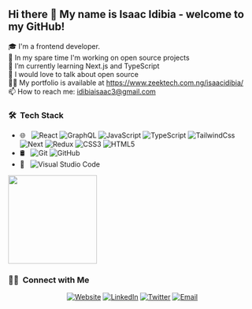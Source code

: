 ## Hi there 👋 My name is Isaac Idibia - welcome to my GitHub!



🎓 I'm a frontend developer.   
🔭 In my spare time I'm working on open source projects   
🌱 I’m currently learning Next.js  and TypeScript   
💬 I would love to talk about open source    
👨‍💻 My portfolio is available at https://www.zeektech.com.ng/isaacidibia/  
📫 How to reach me: idibiaisaac3@gmail.com    





<h3> 🛠 &nbsp;Tech Stack</h3>

- 🌐 &nbsp;
  ![React](https://img.shields.io/badge/-React-333333?style=flat&logo=react)
  ![GraphQL](https://img.shields.io/badge/-GraphQL-333333?style=flat&logo=graphql)
  ![JavaScript](https://img.shields.io/badge/-JavaScript-333333?style=flat&logo=javascript)
  ![TypeScript](https://img.shields.io/badge/-TypeScript-333333?style=flat&logo=typescript)
  ![TailwindCss](https://img.shields.io/badge/-TailWindCss-333333?style=flat&logo=tailwindcss&logoColor=007FFF)
  ![Next](https://img.shields.io/badge/-Next-333333?style=next&logoColor=007FFF)
  ![Redux](https://img.shields.io/badge/-redux-333333?style=flat&logo=redux)
  ![CSS3](https://img.shields.io/badge/-CSS-333333?style=flat&logo=CSS3&logoColor=1572B6)
  ![HTML5](https://img.shields.io/badge/-HTML5-333333?style=flat&logo=HTML5)
- 🛢 &nbsp;
  ![Git](https://img.shields.io/badge/-Git-333333?style=flat&logo=git)
  ![GitHub](https://img.shields.io/badge/-GitHub-333333?style=flat&logo=github)
- 🔧 &nbsp;
  ![Visual Studio Code](https://img.shields.io/badge/-Visual%20Studio%20Code-333333?style=flat&logo=visual-studio-code&logoColor=007ACC)
  <br/>

<a href="https://github.com/HiZeek/">
  <img height="180em" src="https://github-readme-stats.vercel.app/api?username=HiZeek&theme=buefy&show_icons=true" />
</a>

<br/>

<h3> 🤝🏻 &nbsp;Connect with Me </h3>

<p align="center">
<a href="https://www.zeektech.com.ng/isaacidibia/"><img alt="Website" src="https://img.shields.io/badge/zeektech.com.ng/isaacidibia-blue?style=flat-square&logo=google-chrome"></a>
<a href="https://www.linkedin.com/in/isaac-idibia/"><img alt="LinkedIn" src="https://img.shields.io/badge/LinkedIn-Isaac%20Idibia-blue?style=flat-square&logo=linkedin"></a>
<a href="https://twitter.com/isaacidibia"><img alt="Twitter" src="https://img.shields.io/badge/Twitter-isaacidibia-blue?style=flat-square&logo=twitter"></a>
<a href="mailto:idibiaisaac3@gmail.com"><img alt="Email" src="https://img.shields.io/badge/Email-idibiaisaac3@gmail.com-blue?style=flat-square&logo=gmail"></a>
</p>
